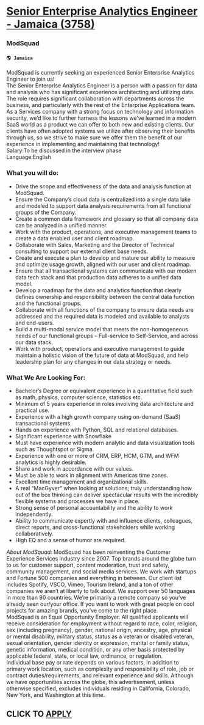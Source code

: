 # [Senior Enterprise Analytics Engineer - Jamaica (3758)](https://www.remotewlb.com/apply/senior-enterprise-analytics-engineer-jamaica-3758)  
### ModSquad  
#### `🌎 Jamaica`  
ModSquad is currently seeking an experienced Senior Enterprise Analytics Engineer to join us!  
The Senior Enterprise Analytics Engineer is a person with a passion for data and analysis who has significant experience architecting and utilizing data. The role requires significant collaboration with departments across the business, and particularly with the rest of the Enterprise Applications team.  
As a Services company with a strong focus on technology and information security, we’d like to further harness the lessons we’ve learned in a modern SaaS world as a product we can offer to both new and existing clients. Our clients have often adopted systems we utilize after observing their benefits through us, so we strive to make sure we offer them the benefit of our experience in implementing and maintaining that technology!  
Salary:To be discussed in the interview phase  
Language:English

### What you will do:

  * Drive the scope and effectiveness of the data and analysis function at ModSquad.
  * Ensure the Company’s cloud data is centralized into a single data lake and modeled to support data analysis requirements from all functional groups of the Company.
  * Create a common data framework and glossary so that all company data can be analyzed in a unified manner.
  * Work with the product, operations, and executive management teams to create a data enabled user and client roadmap.
  * Collaborate with Sales, Marketing and the Director of Technical consulting to support our external client base needs.
  * Create and execute a plan to develop and mature our ability to measure and optimize usage growth, aligned with our user and client roadmap.
  * Ensure that all transactional systems can communicate with our modern data tech stack and that production data adheres to a unified data model.
  * Develop a roadmap for the data and analytics function that clearly defines ownership and responsibility between the central data function and the functional groups.
  * Collaborate with all functions of the company to ensure data needs are addressed and the required data is modeled and available to analysts and end-users.
  * Build a multi-modal service model that meets the non-homogeneous needs of our functional groups – Full-service to Self-Service, and across our data stack.
  * Work with product, operations and executive management to guide maintain a holistic vision of the future of data at ModSquad, and help leadership plan for any changes in our data strategy or needs.

### What We Are Looking For:

  * Bachelor’s Degree or equivalent experience in a quantitative field such as math, physics, computer science, statistics etc.
  * Minimum of 5 years experience in roles involving data architecture and practical use.
  * Experience with a high growth company using on-demand (SaaS) transactional systems.
  * Hands on experience with Python, SQL and relational databases. 
  * Significant experience with Snowflake
  * Must have experience with modern analytic and data visualization tools such as Thoughtspot or Sigma.
  * Experience with one or more of CRM, ERP, HCM, GTM, and WFM analytics is highly desirable.
  * Share and work in accordance with our values.
  * Must be able to work in alignment with Americas time zones.
  * Excellent time management and organizational skills.
  * A real “MacGyver” when looking at solutions; truly understanding how out of the box thinking can deliver spectacular results with the incredibly flexible systems and processes we have in place.
  * Strong sense of personal accountability and the ability to work independently.
  * Ability to communicate expertly with and influence clients, colleagues, direct reports, and cross-functional stakeholders while working collaboratively.
  * High EQ and a sense of humor are required.

  
  
  
 _About ModSquad:_ ModSquad has been reinventing the Customer Experience Services industry since 2007. Top brands around the globe turn to us for customer support, content moderation, trust and safety, community management, and social media services. We work with startups and Fortune 500 companies and everything in between. Our client list includes Spotify, VSCO, Vimeo, Tourism Ireland, and a ton of other companies we aren’t at liberty to talk about. We support over 50 languages in more than 90 countries. We’re primarily a remote company so you’ve already seen our/your office. If you want to work with great people on cool projects for amazing brands, you’ve come to the right place.  
ModSquad is an Equal Opportunity Employer. All qualified applicants will receive consideration for employment without regard to race, color, religion, sex (including pregnancy), gender, national origin, ancestry, age, physical or mental disability, military status, status as a veteran or disabled veteran, sexual orientation, gender identity or expression, marital or family status, genetic information, medical condition, or any other basis protected by applicable federal, state, or local law, ordinance, or regulation.  
Individual base pay or rate depends on various factors, in addition to primary work location, such as complexity and responsibility of role, job or contract duties/requirements, and relevant experience and skills. Although we have opportunities across the globe, this advertisement, unless otherwise specified, excludes individuals residing in California, Colorado, New York, and Washington at this time.  
## CLICK TO [APPLY](https://www.remotewlb.com/apply/senior-enterprise-analytics-engineer-jamaica-3758)

